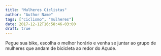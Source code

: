 ```yaml
---
title: "Mulheres Ciclistas"
author: "Author Name"
tags: ["ciclismo", "mulheres"]
date: 2017-12-12T16:58:46-03:00
draft: true
---
```


Pegue sua bike, escolha o melhor horário e venha se juntar ao grupo de mulheres que andam de bicicleta ao redor do Açude.


<html lang="pt-br">

<head>
  <meta charset="utf-8">
  <title>Mulheres Ciclistas</title>
  <script src="https://d3js.org/d3.v4.min.js"></script>
  <link rel="stylesheet" href="https://maxcdn.bootstrapcdn.com/bootstrap/3.3.6/css/bootstrap.min.css">
</head>

<body>
  <div class="container">
    <div class="row">
      <h2></h2>
    </div>
    <div class="row mychart" id="chart">
    </div>
  </div>

  <style>
    .mychart rect {
      fill: steelblue;
    }

    .mychart rect:hover {
      fill: goldenrod;
    }

    .mychart text {
      font: 30px sans-serif;
      text-anchor: left;
    }
  </style>

<script src="https://d3js.org/d3-time.v1.min.js"></script>
<script src="https://d3js.org/d3-time-format.v2.min.js"></script>

  <script type="text/javascript">
    "use strict"

    var formatoDahora = d3.timeFormat("%H:%M");
    var margin = {top: 80, right: 20, bottom: 80, left: 50}
    var width = 1400;
    var height = 500;
    var canvas = d3.select("body").append("svg")
                    .attr("width", width)
                    .attr("height", height)

    var escala_x = d3.scaleLinear()  // crie uma função de escala linear
                  .domain([0, 50])  // de um domínio de 1 a 5
                  .rangeRound([0, height]);
    var color_scale = d3.scaleLinear()
                        .domain([0,30])
                        .range(["#cc0044", "#ffb3cc"]);


    function desenhaBarras(dados) {

      canvas.selectAll("rect")
        .data(dados)
        .enter()
              .append("rect")
              .attr("width", 30 )
              .attr("height", function(d){return escala_x(d.mulheres_ciclistas);})
              .attr("x", function(d, i){return i *40  + 60   ;})
              .attr("y", function(d){return  height -escala_x(d.mulheres_ciclistas) -10 ;})
              .attr("fill", function(d){return color_scale(d.mulheres_ciclistas)})

      canvas.selectAll("text")
            .data(dados)
            .enter()
                  .append("text")
                  .attr("width",30 )
                  .attr("x", function(d,i){return i *40  + 65   ;})
                  .attr("y", 500)
                  .attr("fill", "black")
                  .attr("font-size", "10px")
                  .attr("font-family", "comic-sans")
                  .text(function(d){return d.horario_inicial})

     canvas.selectAll("numbers")
          .data(dados)
          .enter()
                  .append("text")
                  .attr("width",100 )
                  .attr("x", function(d,i){return i *40  + 70   ;})
                  .attr("y", function(d){return height -escala_x(d.mulheres_ciclistas) -15;})
                  .attr("font-family", "comic-sans")
                  .attr("fill", "#cc0044")
                  .text(function(d){return d.mulheres_ciclistas})



    }



    d3.tsv('mulheresbike.csv', function(dados) {
      dados['horario_inicial'] = formatoDahora(dados['horario_inicial']);
      desenhaBarras(dados);
    });


    /*
    * Assim como a função d3.tsv, existe a d3.csv e a d3.json
    * Em todas, o primeiro parâmetro é uma URL e o segundo a função que
    * será executada quando o dado for obtido.
    * >>>>> A chamada ao d3.tsv é assíncrona <<<<<<
    */
  </script>
</body>

</html>
